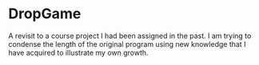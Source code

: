 # DropGame

A revisit to a course project I had been assigned in the past. I am trying to condense the length of the original program using new knowledge that I have acquired to illustrate my own growth. 

